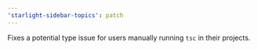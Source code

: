 ```yaml
---
'starlight-sidebar-topics': patch
---
```


Fixes a potential type issue for users manually running `tsc` in their projects.
